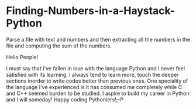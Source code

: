 # Finding-Numbers-in-a-Haystack-Python
Parse a file with text and numbers and then extracting all the numbers in the file and computing the sum of the numbers.


Hello People!

I must say that I've fallen in love with the language Python and I never feel satisfied with its learning. I always tend to learn more, touch the deeper sections inorder to write codes better than previous ones. One speciality of the language I've experienced is it has consumed me completely while C and C++ seemed burden to be studied. I aspire to build my career in Python and I will someday! Happy coding Pythoniers!;-P
